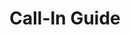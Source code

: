 ---
title: Call-In Guide
layout: assignment
permalink: /:year/:month/:title
district_number: 10
year: 2018
month: November
talking_points: 
  - theme: Nobel Prize
    education:
      text: In October, the American William Nordhaus won the Nobel Price for economics for his models showing that a modest carbon tax would yield more in climate benefits than they would cost.
      link: https://www.wsj.com/articles/nobel-in-economics-goes-to-american-pair-1538992672
    request:
      text: Please introduce legislation that puts a price on carbon dioxide emissions.
  - theme: Bipartisanship
    gratitude:
      text: Thanks to Congressman McCaul for earlier this working working across the aisle to pass the bipartisan Blue Campaign Authorization Act
      link: https://www.congress.gov/bill/115th-congress/house-bill/4708
    education:
      text:  Dr. Celia Paris, an Assistant Professor of Political Science at Loyola University, researches bipartisanship, and she has found that it improves public opinion of legislators and of policy.
      link: https://citizensclimatelobby.org/bipartisanship-improves-public-opinion-legislators-policy/
    request:
      text: Join the bipartisan House Climate Solutions Caucus. The number of House Members who have joined the Caucus is now 90 (45 Republicans, 45 Democrats). Let’s get McCaul to be the 46th Republican!
      link: https://citizensclimatelobby.org/climate-solutions-caucus/
  - theme: Terrorism and Homeland Security
    gratitude:
      text: Thanks to Congressman McCaul for condemning the recent terrorist attacks on public figures.
      link: https://mccaul.house.gov/media-center/press-releases/mccaul-statement-on-the-arrest-of-a-suspect-charged-with-sending-ieds-to
    education:
      text: >
       Brigadier General Stephen Cheney recently published an Op-Ed for The Hill entitled "Take it from the military: Climate security is national security" which describes how climate change makes the world a more unstable place and puts America at risk.
      link: https://thehill.com/opinion/energy-environment/398310-take-it-from-the-military-climate-security-is-national-security
    request:
      text: In the name of national security, co-sponsor the Republican Climate Resolution, H.Res.195 - Expressing the commitment of the House of Representatives to conservative environmental stewardship. 
      link: https://citizensclimatelobby.org/republican-climate-resolution/
---